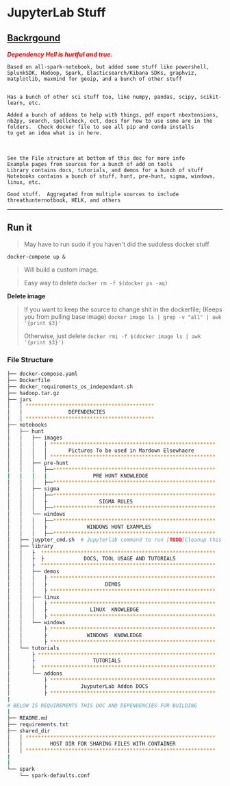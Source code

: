 # JupyterLab Stuff

<u>

## Backrgound
</u>

<i><b> <text style="color:red" align="center"> Dependency Hell is hurtful and true.   </text></i></b>

    Based on all-spark-notebook, but added some stuff like powershell, SplunkSDK, Hadoop, Spark, Elasticsearch/Kibana SDKs, graphviz, matplotlib, maxmind for geoip, and a bunch of other stuff 


    Has a bunch of other sci stuff too, like numpy, pandas, scipy, scikit-learn, etc.   

    Added a bunch of addons to help with things, pdf export nbextensions, nb2py, search, spellcheck, ect, docs for how to use some are in the folders.  Check docker file to see all pip and conda installs
    to get an idea what is in here.
    
<br>

    See the File structure at bottom of this doc for more info
    Example pages from sources for a bunch of add on tools
    Library contains docs, tutorials, and demos for a bunch of stuff
    Notebooks contains a bunch of stuff, hunt, pre-hunt, sigma, windows, linux, etc.

    Good stuff.  Aggregated from multiple sources to include threathunternotbook, HELK, and others

<hr />

## Run it

> May have to run sudo if you haven't did the sudoless docker stuff

`docker-compose up & `

> Will build a custom image.

> Easy way to delete
`docker rm -f $(docker ps -aq)`

**Delete image**

> If you want to keep the source to change shit in the dockerfile; (Keeps you from pulling base image)
`docker image ls | grep -v "all" | awk '{print $3}'`
> 
> Otherwise, just delete 
`docker rmi -f $(docker image ls | awk '{print $3}')`
>


### File Structure

```bash 
├── docker-compose.yaml
├── Dockerfile
├── docker_requirements_os_independant.sh
├── hadoop.tar.gz
├── jars
│   │ ******************************************
│   │               DEPENDENCIES
│   │ ******************************************
├── notebooks
│   ├── hunt
│   │   ├── images
│   │   │   │ ******************************************************
│   │   │   │       Pictures To be used in Mardown Elsewhaere
│   │   │   │ ******************************************************
│   │   ├── pre-hunt
│   │   │   ├──*****************************************************
|   |   |   |               PRE HUNT KNOWLEDGE
│   │   │   ├──*****************************************************
│   │   ├── sigma
│   │   │   ├──*****************************************************
│   │   │   ├                 SIGMA RULES
│   │   │   ├──*****************************************************
│   │   └── windows
│   │   │   ├──*****************************************************
│   │   │   ├             WINDOWS HUNT EXAMPLES
│   │   │   ├──*****************************************************
│   ├── juypter_cmd.sh  # Jupyterlab command to run [TODO]Cleanup this in build
│   ├── library
│   │   ├  *********************************************************
│   │   ├  ├             DOCS, TOOL USAGE AND TUTORIALS 
│   │   ├  *********************************************************
│   │   ├── demos
│   │   │   ├ ******************************************************
│   │   │   ├                   DEMOS
│   │   │   ├ ******************************************************
│   │   ├── linux
│   │   │   ├ ******************************************************
│   │   │   ├              LINUX  KNOWLEDGE 
│   │   │   ├ ******************************************************
│   │   └── windows
│   │       ├ ******************************************************
│   │       ├             WINDOWS  KNOWLEDGE
│   │       ├ ******************************************************
│   └── tutorials
│       ├ **********************************************************
│       ├                   TUTORIALS
│       ├  *********************************************************
│       └── addons
│           ├ ******************************************************
│           ├           JuyputerLab Addon DOCS
│           ├ ******************************************************
|
# BELOW IS REQUIREMENTS THIS DOC AND DEPENDENCIES FOR BUILDING
|
├── README.md
├── requirements.txt
├── shared_dir 
│   │ **************************************************************
│   │         HOST DIR FOR SHARING FILES WITH CONTAINER
│   │ **************************************************************
|   
|
└── spark
    └── spark-defaults.conf
```